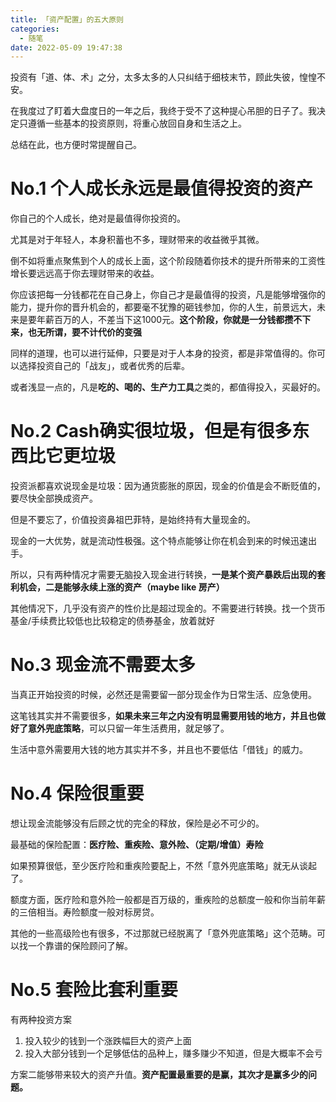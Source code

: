 ```yaml
---
title: 「资产配置」的五大原则
categories:
  - 随笔
date: 2022-05-09 19:47:38
---
```

投资有「道、体、术」之分，太多太多的人只纠结于细枝末节，顾此失彼，惶惶不安。

在我度过了盯着大盘度日的一年之后，我终于受不了这种提心吊胆的日子了。我决定只遵循一些基本的投资原则，将重心放回自身和生活之上。

总结在此，也方便时常提醒自己。

<!--more-->

# No.1 个人成长永远是最值得投资的资产

你自己的个人成长，绝对是最值得你投资的。

尤其是对于年轻人，本身积蓄也不多，理财带来的收益微乎其微。

倒不如将重点聚焦到个人的成长上面，这个阶段随着你技术的提升所带来的工资性增长要远远高于你去理财带来的收益。

你应该把每一分钱都花在自己身上，你自己才是最值得的投资，凡是能够增强你的能力，提升你的晋升机会的，都要毫不犹豫的砸钱参加，你的人生，前景远大，未来是要年薪百万的人，不差当下这1000元。**这个阶段，你就是一分钱都攒不下来，也无所谓，要不计代价的变强**

同样的道理，也可以进行延伸，只要是对于人本身的投资，都是非常值得的。你可以选择投资自己的「战友」，或者优秀的后辈。

或者浅显一点的，凡是**吃的、喝的、生产力工具**之类的，都值得投入，买最好的。

# No.2 Cash确实很垃圾，但是有很多东西比它更垃圾

投资派都喜欢说现金是垃圾：因为通货膨胀的原因，现金的价值是会不断贬值的，要尽快全部换成资产。

但是不要忘了，价值投资鼻祖巴菲特，是始终持有大量现金的。

现金的一大优势，就是流动性极强。这个特点能够让你在机会到来的时候迅速出手。

所以，只有两种情况才需要无脑投入现金进行转换，**一是某个资产暴跌后出现的套利机会，二是能够永续上涨的资产（maybe like 房产）**

其他情况下，几乎没有资产的性价比是超过现金的。不需要进行转换。找一个货币基金/手续费比较低也比较稳定的债券基金，放着就好

# No.3 现金流不需要太多

当真正开始投资的时候，必然还是需要留一部分现金作为日常生活、应急使用。

这笔钱其实并不需要很多，**如果未来三年之内没有明显需要用钱的地方，并且也做好了意外兜底策略**，可以只留一年生活费用，就足够了。

生活中意外需要用大钱的地方其实并不多，并且也不要低估「借钱」的威力。

# No.4 保险很重要

想让现金流能够没有后顾之忧的完全的释放，保险是必不可少的。

最基础的保险配置：**医疗险、重疾险、意外险、（定期/增值）寿险**

如果预算很低，至少医疗险和重疾险要配上，不然「意外兜底策略」就无从谈起了。

额度方面，医疗险和意外险一般都是百万级的，重疾险的总额度一般和你当前年薪的三倍相当。寿险额度一般对标房贷。

其他的一些高级险也有很多，不过那就已经脱离了「意外兜底策略」这个范畴。可以找一个靠谱的保险顾问了解。

# No.5 套险比套利重要

有两种投资方案

1. 投入较少的钱到一个涨跌幅巨大的资产上面
2. 投入大部分钱到一个足够低估的品种上，赚多赚少不知道，但是大概率不会亏

方案二能够带来较大的资产升值。**资产配置最重要的是赢，其次才是赢多少的问题。**